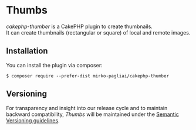 # Thumbs
*cakephp-thumber* is a CakePHP plugin to create thumbnails.  
It can create thumbnails (rectangular or square) of local and remote images.

## Installation
You can install the plugin via composer:

    $ composer require --prefer-dist mirko-pagliai/cakephp-thumber

## Versioning
For transparency and insight into our release cycle and to maintain backward 
compatibility, *Thumbs* will be maintained under the 
[Semantic Versioning guidelines](http://semver.org).